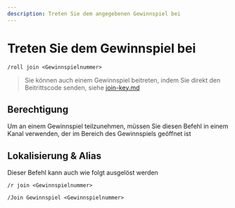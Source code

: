 ```yaml
---
description: Treten Sie dem angegebenen Gewinnspiel bei
---
```


# Treten Sie dem Gewinnspiel bei

```
/roll join <Gewinnspielnummer>
```

> Sie können auch einem Gewinnspiel beitreten, indem Sie direkt den Beitrittscode senden, siehe [join-key.md](../advanced/join-key.md "mention")

## Berechtigung

Um an einem Gewinnspiel teilzunehmen, müssen Sie diesen Befehl in einem Kanal verwenden, der im Bereich des Gewinnspiels geöffnet ist

## Lokalisierung & Alias

Dieser Befehl kann auch wie folgt ausgelöst werden

```
/r join <Gewinnspielnummer>

/Join Gewinnspiel <Gewinnspielnummer>
```
